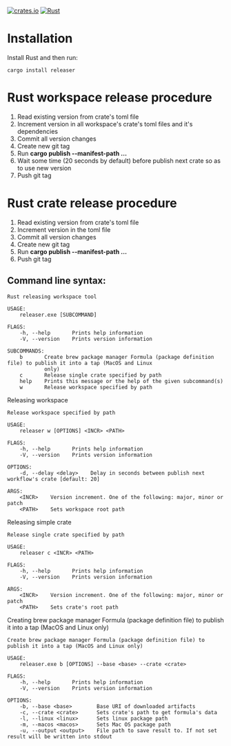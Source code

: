 [![crates.io](https://img.shields.io/crates/v/releaser.svg)](https://crates.io/crates/releaser)
[![Rust](https://github.com/aegoroff/releaser/actions/workflows/rust.yml/badge.svg)](https://github.com/aegoroff/releaser/actions/workflows/rust.yml)

# Installation
Install Rust and then run:
```
cargo install releaser
```
# Rust workspace release procedure
1. Read existing version from crate's toml file
2. Increment version in all workspace's crate's toml files and it's dependencies
3. Commit all version changes
4. Create new git tag
5. Run **cargo publish --manifest-path …**
6. Wait some time (20 seconds by default) before publish next crate so as to use new version   
7. Push git tag

# Rust crate release procedure
1. Read existing version from crate's toml file
2. Increment version in the toml file
3. Commit all version changes
4. Create new git tag
5. Run **cargo publish --manifest-path …**
6. Push git tag

Command line syntax:
--------------------
```
Rust releasing workspace tool

USAGE:
    releaser.exe [SUBCOMMAND]

FLAGS:
    -h, --help       Prints help information
    -V, --version    Prints version information

SUBCOMMANDS:
    b       Create brew package manager Formula (package definition file) to publish it into a tap (MacOS and Linux
            only)
    c       Release single crate specified by path
    help    Prints this message or the help of the given subcommand(s)
    w       Release workspace specified by path
```
Releasing workspace
```
Release workspace specified by path

USAGE:
    releaser w [OPTIONS] <INCR> <PATH>

FLAGS:
    -h, --help       Prints help information
    -V, --version    Prints version information

OPTIONS:
    -d, --delay <delay>    Delay in seconds between publish next workflow's crate [default: 20]

ARGS:
    <INCR>    Version increment. One of the following: major, minor or patch
    <PATH>    Sets workspace root path
```
Releasing simple crate
```
Release single crate specified by path

USAGE:
    releaser c <INCR> <PATH>

FLAGS:
    -h, --help       Prints help information
    -V, --version    Prints version information

ARGS:
    <INCR>    Version increment. One of the following: major, minor or patch
    <PATH>    Sets crate's root path
```
Creating brew package manager Formula (package definition file) to publish it into a tap (MacOS and Linux
only)
```
Create brew package manager Formula (package definition file) to publish it into a tap (MacOS and Linux only)

USAGE:
    releaser.exe b [OPTIONS] --base <base> --crate <crate>

FLAGS:
    -h, --help       Prints help information
    -V, --version    Prints version information

OPTIONS:
    -b, --base <base>        Base URI of downloaded artifacts
    -c, --crate <crate>      Sets crate's path to get formula's data
    -l, --linux <linux>      Sets linux package path
    -m, --macos <macos>      Sets Mac OS package path
    -u, --output <output>    File path to save result to. If not set result will be written into stdout
```